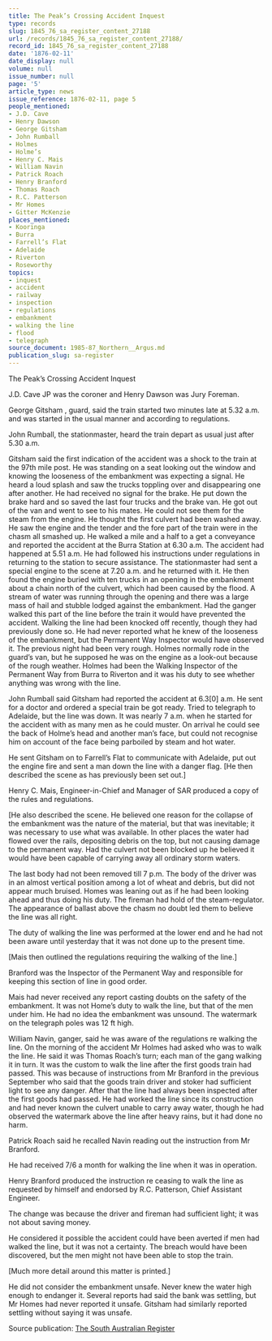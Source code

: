 ```yaml
---
title: The Peak’s Crossing Accident Inquest
type: records
slug: 1845_76_sa_register_content_27188
url: /records/1845_76_sa_register_content_27188/
record_id: 1845_76_sa_register_content_27188
date: '1876-02-11'
date_display: null
volume: null
issue_number: null
page: '5'
article_type: news
issue_reference: 1876-02-11, page 5
people_mentioned:
- J.D. Cave
- Henry Dawson
- George Gitsham
- John Rumball
- Holmes
- Holme’s
- Henry C. Mais
- William Navin
- Patrick Roach
- Henry Branford
- Thomas Roach
- R.C. Patterson
- Mr Homes
- Gitter McKenzie
places_mentioned:
- Kooringa
- Burra
- Farrell’s Flat
- Adelaide
- Riverton
- Roseworthy
topics:
- inquest
- accident
- railway
- inspection
- regulations
- embankment
- walking the line
- flood
- telegraph
source_document: 1985-87_Northern__Argus.md
publication_slug: sa-register
---
```


The Peak’s Crossing Accident Inquest

J.D. Cave JP was the coroner and Henry Dawson was Jury Foreman.

George Gitsham , guard, said the train started two  minutes late at 5.32 a.m. and was started in the usual manner and according to regulations.

John Rumball, the stationmaster, heard the train depart as usual just after 5.30 a.m.

Gitsham said the first indication of the accident was a shock to the train at the 97th mile post.  He was standing on a seat looking out the window and knowing the looseness of the embankment was expecting a signal.  He heard a loud splash and saw the trucks toppling over and disappearing one after another.  He had received no signal for the brake.  He put down the brake hard and so saved the last four trucks and the brake van.  He got out of the van and went to see to his mates.  He could not see them for the steam from the engine.  He thought the first culvert had been washed away.  He saw the engine and the tender and the fore part of the train were in the chasm all smashed up.  He walked a mile and a half to a get a conveyance and reported the accident at the Burra Station at 6.30 a.m.  The accident had happened at 5.51 a.m.  He had followed his instructions under regulations in returning to the station to secure assistance.  The stationmaster had sent a special engine to the scene at 7.20 a.m. and he returned with it.  He then found the engine buried with ten trucks in an opening in the embankment about a chain north of the culvert, which had been caused by the flood.  A stream of water was running through the opening and there was a large mass of hail and stubble lodged against the embankment.  Had the ganger walked this part of the line before the train it would have prevented the accident.  Walking the line had been knocked off recently, though they had previously done so.  He had never reported what he knew of the looseness of the embankment, but the Permanent Way Inspector would have observed it. The previous night had been very rough.  Holmes normally rode in the guard’s van, but he supposed he was on the engine as a look-out because of the rough weather.  Holmes had been the Walking Inspector of the Permanent Way from Burra to Riverton and it was his duty to see whether anything was wrong with the line.

John Rumball said Gitsham had reported the accident at 6.3[0] a.m. He sent for a doctor and ordered a special train be got ready.  Tried to telegraph to Adelaide, but the line was down.  It was nearly 7 a.m. when he started for the accident with as many men as he could muster.  On arrival he could see the back of Holme’s head and another man’s face, but could not recognise him on account of the face being parboiled by steam and hot water.

He sent Gitsham on to Farrell’s Flat to communicate with Adelaide, put out the engine fire and sent a man down the line with a danger flag.  [He then described the scene as has previously been set out.]

Henry C. Mais, Engineer-in-Chief and Manager of SAR produced a copy of the rules and regulations.

[He also described the scene.  He believed one reason for the collapse of the embankment was the nature of the material, but that was inevitable; it was necessary to use what was available.  In other places the water had flowed over the rails, depositing debris on the top, but not causing damage to the permanent way.  Had the culvert not been blocked up he believed it would have been capable of carrying away all ordinary storm waters.

The last body had not been removed till 7 p.m.  The body of the driver was in an almost vertical position among a lot of wheat and debris, but did not appear much bruised.  Homes was leaning out as if he had been looking ahead and thus doing his duty.  The fireman had hold of the steam-regulator.  The appearance of ballast above the chasm no doubt led them to believe the line was all right.

The duty of walking the line was performed at the lower end and he had not been aware until yesterday that it was not done up to the present time.

[Mais then outlined the regulations requiring the walking of the line.]

Branford was the Inspector of the Permanent Way and responsible for keeping this section of line in good order.

Mais had never received any report casting doubts on the safety of the embankment.  It was not Home’s duty to walk the line, but that of the men under him.  He had no idea the embankment was unsound.  The watermark on the telegraph poles was 12 ft high.

William Navin, ganger, said he was aware of the regulations re walking the line.  On the morning of the accident Mr Holmes had asked who was to walk the line. He said it was Thomas Roach’s turn; each man of the gang walking it in turn.  It was the custom to walk the line after the first goods train had passed.  This was because of instructions from Mr Branford in the previous September who said that the goods train driver and stoker had sufficient light to see any danger.  After that the line had always been inspected after the first goods had passed.  He had worked the line since its construction and had never known the culvert unable to carry away water, though he had observed the watermark above the line after heavy rains, but it had done no harm.

Patrick Roach said he recalled Navin reading out the instruction from Mr Branford.

He had received 7/6 a month for walking the line when it was in operation.

Henry Branford produced the instruction re ceasing to walk the line as requested by himself  and endorsed by R.C. Patterson, Chief Assistant Engineer.

The change was because the driver and fireman had sufficient light; it was not about saving money.

He considered it possible the accident could have been averted if men had walked the line, but it was not a certainty.  The breach would have been discovered, but the men might not have been able to stop the train.

[Much more detail around this matter is printed.]

He did not consider the embankment unsafe.  Never knew the water high enough to endanger it.  Several reports had said the bank was settling, but Mr Homes had never reported it unsafe.  Gitsham had similarly reported settling without saying it was unsafe.

Source publication: [The South Australian Register](/publications/sa-register/)

